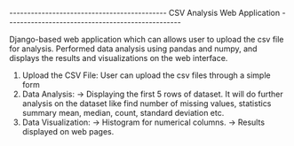 -------------------------------------------- CSV Analysis Web Application -------------------------------------------------

Django-based web application which can allows user to upload the csv file for analysis.
Performed data analysis using pandas and numpy, and displays the results and visualizations on the web interface.

1. Upload the CSV File: User can upload the csv files through a simple form
2. Data Analysis:
   -> Displaying the first 5 rows of dataset. It will do further analysis
      on the dataset like find number of missing values, statistics summary mean, median, count, standard deviation etc.
3. Data Visualization:
   -> Histogram for numerical columns.
   -> Results displayed on web pages.
